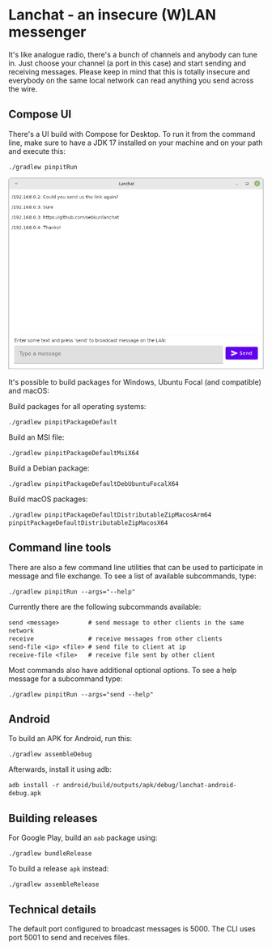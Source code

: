# Lanchat - an insecure (W)LAN messenger

It's like analogue radio, there's a bunch of channels and anybody can tune in.
Just choose your channel (a port in this case) and start sending and receiving
messages. Please keep in mind that this is totally insecure and everybody on
the same local network can read anything you send across the wire.

## Compose UI

There's a UI build with Compose for Desktop. To run it from the command line,
make sure to have a JDK 17 installed on your machine and on your path and
execute this:

    ./gradlew pinpitRun

![](screenshot.png)

It's possible to build packages for Windows, Ubuntu Focal (and compatible)
and macOS:

Build packages for all operating systems:

    ./gradlew pinpitPackageDefault

Build an MSI file:

    ./gradlew pinpitPackageDefaultMsiX64

Build a Debian package:

    ./gradlew pinpitPackageDefaultDebUbuntuFocalX64

Build macOS packages:

    ./gradlew pinpitPackageDefaultDistributableZipMacosArm64 pinpitPackageDefaultDistributableZipMacosX64

## Command line tools

There are also a few command line utilities that can be used to participate
in message and file exchange. To see a list of available subcommands, type:

    ./gradlew pinpitRun --args="--help"

Currently there are the following subcommands available:

    send <message>        # send message to other clients in the same network
    receive               # receive messages from other clients
    send-file <ip> <file> # send file to client at ip
    receive-file <file>   # receive file sent by other client

Most commands also have additional optional options. To see a help message for
a subcommand type:

    ./gradlew pinpitRun --args="send --help"

## Android

To build an APK for Android, run this:

    ./gradlew assembleDebug

Afterwards, install it using adb:

    adb install -r android/build/outputs/apk/debug/lanchat-android-debug.apk

## Building releases

For Google Play, build an `aab` package using:

    ./gradlew bundleRelease

To build a release `apk` instead:

    ./gradlew assembleRelease

## Technical details

The default port configured to broadcast messages is 5000.
The CLI uses port 5001 to send and receives files.
